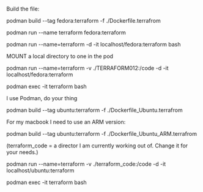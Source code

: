 Build the file:

podman build --tag fedora:terraform -f ./Dockerfile.terrafrom

podman run --name terraform fedora:terraform 

podman run --name=terraform -d -it localhost/fedora:terraform bash

MOUNT a local directory to one in the pod

podman run --name=terraform -v ./TERRAFORM012:/code -d -it localhost/fedora:terraform

podman exec -it terraform bash

I use Podman, do your thing

podman build --tag ubuntu:terraform -f ./Dockerfile_Ubuntu.terrafrom

For my macbook I need to use an ARM version:

podman build --tag ubuntu:terraform -f ./Dockerfile_Ubuntu_ARM.terrafrom

(terraform_code = a director I am currently working out of. Change it for your needs.)

podman run --name=terraform -v ./terraform_code:/code -d -it localhost/ubuntu:terraform

podman exec -it terraform bash

